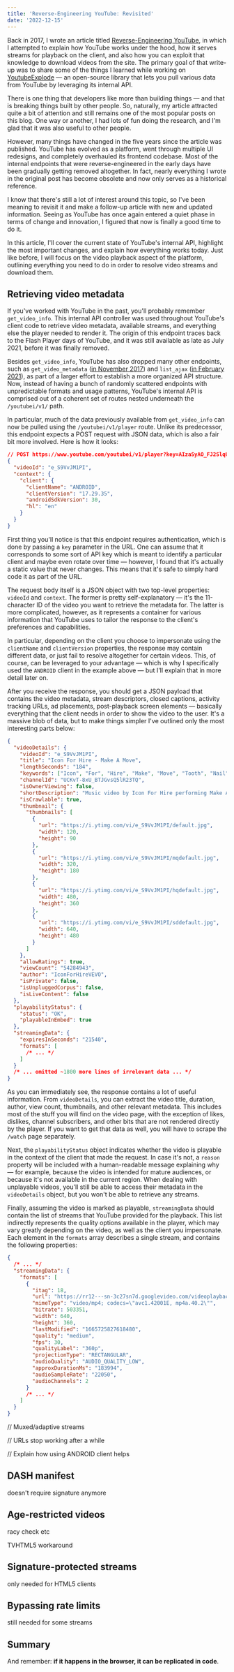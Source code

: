 ```yaml
---
title: 'Reverse-Engineering YouTube: Revisited'
date: '2022-12-15'
---
```


Back in 2017, I wrote an article titled [Reverse-Engineering YouTube](/blog/reverse-engineering-youtube), in which I attempted to explain how YouTube works under the hood, how it serves streams for playback on the client, and also how you can exploit that knowledge to download videos from the site. The primary goal of that write-up was to share some of the things I learned while working on [YoutubeExplode](https://github.com/Tyrrrz/YoutubeExplode) — an open-source library that lets you pull various data from YouTube by leveraging its internal API.

There is one thing that developers like more than building things — and that is breaking things built by other people. So, naturally, my article attracted quite a bit of attention and still remains one of the most popular posts on this blog. One way or another, I had lots of fun doing the research, and I'm glad that it was also useful to other people.

However, many things have changed in the five years since the article was published. YouTube has evolved as a platform, went through multiple UI redesigns, and completely overhauled its frontend codebase. Most of the internal endpoints that were reverse-engineered in the early days have been gradually getting removed altogether. In fact, nearly everything I wrote in the original post has become obsolete and now only serves as a historical reference.

I know that there's still a lot of interest around this topic, so I've been meaning to revisit it and make a follow-up article with new and updated information. Seeing as YouTube has once again entered a quiet phase in terms of change and innovation, I figured that now is finally a good time to do it.

In this article, I'll cover the current state of YouTube's internal API, highlight the most important changes, and explain how everything works today. Just like before, I will focus on the video playback aspect of the platform, outlining everything you need to do in order to resolve video streams and download them.

## Retrieving video metadata

If you've worked with YouTube in the past, you'll probably remember `get_video_info`. This internal API controller was used throughout YouTube's client code to retrieve video metadata, available streams, and everything else the player needed to render it. The origin of this endpoint traces back to the Flash Player days of YouTube, and it was still available as late as July 2021, before it was finally removed.

Besides `get_video_info`, YouTube has also dropped many other endpoints, such as `get_video_metadata` ([in November 2017](https://github.com/Tyrrrz/YoutubeExplode/issues/66#issuecomment-347455728)) and `list_ajax` ([in February 2021](https://github.com/Tyrrrz/YoutubeExplode/issues/501#issuecomment-774802535)), as part of a larger effort to establish a more organized API structure. Now, instead of having a bunch of randomly scattered endpoints with unpredictable formats and usage patterns, YouTube's internal API is comprised out of a coherent set of routes nested underneath the `/youtubei/v1/` path.

In particular, much of the data previously available from `get_video_info` can now be pulled using the `/youtubei/v1/player` route. Unlike its predecessor, this endpoint expects a POST request with JSON data, which is also a fair bit more involved. Here is how it looks:

```json
// POST https://www.youtube.com/youtubei/v1/player?key=AIzaSyAO_FJ2SlqU8Q4STEHLGCilw_Y9_11qcW8
{
  "videoId": "e_S9VvJM1PI",
  "context": {
    "client": {
      "clientName": "ANDROID",
      "clientVersion": "17.29.35",
      "androidSdkVersion": 30,
      "hl": "en"
    }
  }
}
```

First thing you'll notice is that this endpoint requires authentication, which is done by passing a `key` parameter in the URL. One can assume that it corresponds to some sort of API key which is meant to identify a particular client and maybe even rotate over time — however, I found that it's actually a static value that never changes. This means that it's safe to simply hard code it as part of the URL.

The request body itself is a JSON object with two top-level properties: `videoId` and `context`. The former is pretty self-explanatory — it's the 11-character ID of the video you want to retrieve the metadata for. The latter is more complicated, however, as it represents a container for various information that YouTube uses to tailor the response to the client's preferences and capabilities.

In particular, depending on the client you choose to impersonate using the `clientName` and `clientVersion` properties, the response may contain different data, or just fail to resolve altogether for certain videos. This, of course, can be leveraged to your advantage — which is why I specifically used the `ANDROID` client in the example above — but I'll explain that in more detail later on.

After you receive the response, you should get a JSON payload that contains the video metadata, stream descriptors, closed captions, activity tracking URLs, ad placements, post-playback screen elements — basically everything that the client needs in order to show the video to the user. It's a massive blob of data, but to make things simpler I've outlined only the most interesting parts below:

```json
{
  "videoDetails": {
    "videoId": "e_S9VvJM1PI",
    "title": "Icon For Hire - Make A Move",
    "lengthSeconds": "184",
    "keywords": ["Icon", "For", "Hire", "Make", "Move", "Tooth", "Nail", "(TNN)", "Rock"],
    "channelId": "UCKvT-8xU_BTJGvsQ5lR23TQ",
    "isOwnerViewing": false,
    "shortDescription": "Music video by Icon For Hire performing Make A Move. (P) (C) 2011 Tooth & Nail Records. All rights reserved. Unauthorized reproduction is a violation of applicable laws.  Manufactured by Tooth & Nail,\n\n#IconForHire #MakeAMove #Vevo #Rock #VevoOfficial #OfficialMusicVideo",
    "isCrawlable": true,
    "thumbnail": {
      "thumbnails": [
        {
          "url": "https://i.ytimg.com/vi/e_S9VvJM1PI/default.jpg",
          "width": 120,
          "height": 90
        },
        {
          "url": "https://i.ytimg.com/vi/e_S9VvJM1PI/mqdefault.jpg",
          "width": 320,
          "height": 180
        },
        {
          "url": "https://i.ytimg.com/vi/e_S9VvJM1PI/hqdefault.jpg",
          "width": 480,
          "height": 360
        },
        {
          "url": "https://i.ytimg.com/vi/e_S9VvJM1PI/sddefault.jpg",
          "width": 640,
          "height": 480
        }
      ]
    },
    "allowRatings": true,
    "viewCount": "54284943",
    "author": "IconForHireVEVO",
    "isPrivate": false,
    "isUnpluggedCorpus": false,
    "isLiveContent": false
  },
  "playabilityStatus": {
    "status": "OK",
    "playableInEmbed": true
  },
  "streamingData": {
    "expiresInSeconds": "21540",
    "formats": [
      /* ... */
    ]
  }
  /* ... omitted ~1800 more lines of irrelevant data ... */
}
```

As you can immediately see, the response contains a lot of useful information. From `videoDetails`, you can extract the video title, duration, author, view count, thumbnails, and other relevant metadata. This includes most of the stuff you will find on the video page, with the exception of likes, dislikes, channel subscribers, and other bits that are not rendered directly by the player. If you want to get that data as well, you will have to scrape the `/watch` page separately.

Next, the `playabilityStatus` object indicates whether the video is playable in the context of the client that made the request. In case it's not, a `reason` property will be included with a human-readable message explaining why — for example, because the video is intended for mature audiences, or because it's not available in the current region. When dealing with unplayable videos, you'll still be able to access their metadata in the `videoDetails` object, but you won't be able to retrieve any streams.

Finally, assuming the video is marked as playable, `streamingData` should contain the list of streams that YouTube provided for the playback. This list indirectly represents the quality options available in the player, which may vary greatly depending on the video, as well as the client you impersonate. Each element in the `formats` array describes a single stream, and contains the following properties:

```json
{
  /* ... */
  "streamingData": {
    "formats": [
      {
        "itag": 18,
        "url": "https://rr12---sn-3c27sn7d.googlevideo.com/videoplayback?expire=1669027268&ei=ZAF7Y8WaA4i3yQWsxLyYDw&ip=111.111.111.111&id=o-AC63-WVHdIW_Ueyvj6ZZ1eC3oHHyfY14KZOpHNncjXa4&itag=18&source=youtube&requiressl=yes&mh=Qv&mm=31%2C26&mn=sn-3c27sn7d%2Csn-f5f7lnld&ms=au%2Conr&mv=m&mvi=12&pl=24&gcr=ua&initcwndbps=1521250&vprv=1&svpuc=1&xtags=heaudio%3Dtrue&mime=video%2Fmp4&cnr=14&ratebypass=yes&dur=183.994&lmt=1665725827618480&mt=1669005418&fvip=1&fexp=24001373%2C24007246&c=ANDROID&txp=5538434&sparams=expire%2Cei%2Cip%2Cid%2Citag%2Csource%2Crequiressl%2Cgcr%2Cvprv%2Csvpuc%2Cxtags%2Cmime%2Ccnr%2Cratebypass%2Cdur%2Clmt&sig=AOq0QJ8wRQIge8aU9csL5Od685kA1to0PB6ggVeuLJjfSfTpZVsgEToCIQDZEk4dQyXJViNJr9EyGUhecGCk2RCFzXIJAZuuId4Bug%3D%3D&lsparams=mh%2Cmm%2Cmn%2Cms%2Cmv%2Cmvi%2Cpl%2Cinitcwndbps&lsig=AG3C_xAwRgIhAP5rrAq5OoZ0e5bgNZpztkbKGgayb-tAfBbM3Z4VrpDfAiEAkcg66j1nSan1vbvg79sZJkJMMFv1jb2tDR_Z7kS2z9M%3D",
        "mimeType": "video/mp4; codecs=\"avc1.42001E, mp4a.40.2\"",
        "bitrate": 503351,
        "width": 640,
        "height": 360,
        "lastModified": "1665725827618480",
        "quality": "medium",
        "fps": 30,
        "qualityLabel": "360p",
        "projectionType": "RECTANGULAR",
        "audioQuality": "AUDIO_QUALITY_LOW",
        "approxDurationMs": "183994",
        "audioSampleRate": "22050",
        "audioChannels": 2
      }
      /* ... */
    ]
  }
}
```

// Muxed/adaptive streams

// URLs stop working after a while

// Explain how using ANDROID client helps

## DASH manifest

doesn't require signature anymore

## Age-restricted videos

racy check etc

TVHTML5 workaround

## Signature-protected streams

only needed for HTML5 clients

## Bypassing rate limits

still needed for some streams

## Summary

And remember: **if it happens in the browser, it can be replicated in code**.
